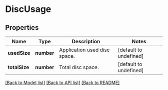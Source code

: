 # DiscUsage

## Properties
Name | Type | Description | Notes
------------ | ------------- | ------------- | -------------
**usedSize** | **number** | Application used disc space. | [default to undefined]
**totalSize** | **number** | Total disc space. | [default to undefined]



[[Back to Model list]](README.md#documentation-for-models) [[Back to API list]](README.md#documentation-for-api-endpoints) [[Back to README]](README.md)
